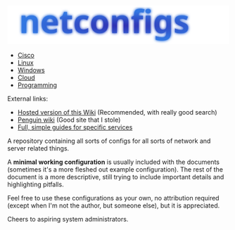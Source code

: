 [![netconfigs](-%20Attachments/netconfigs.svg)](https://krissssz.ddns.net/wiki/)
- [Cisco](Cisco/Cisco.md)
- [Linux](Linux/Linux.md)
- [Windows](Windows/Windows.md)
- [Cloud](Cloud/Cloud.md)
- [Programming](Programming/Programming.md)

External links:
- [Hosted version of this Wiki](https://krissssz.ddns.net/wiki/) (Recommended, with really good search)
- [Penguin wiki](https://wiki.penguin.hu) (Good site that I stole)
- [Full, simple guides for specific services](https://huszonot.com/)

A repository containing all sorts of configs for all sorts of network and server related things.

A **minimal working configuration** is usually included with the documents (sometimes it's a more fleshed out example configuration).
The rest of the document is a more descriptive, still trying to include important details and highlighting pitfalls.

Feel free to use these configurations as your own, no attribution required (except when I'm not the author, but someone else), but it is appreciated.

Cheers to aspiring system administrators.

